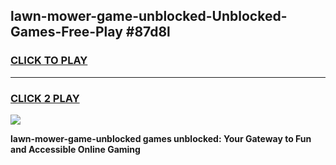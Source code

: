 
## lawn-mower-game-unblocked-Unblocked-Games-Free-Play #87d8l
<h3>
<a href="https://us.freeplayer.one?title=lawn-mower-game-unblocked&ref=9M">CLICK TO PLAY</a></h3>
<hr>

<h3>
<a href="https://us.freeplayer.one?title=lawn-mower-game-unblocked&ref=9M">CLICK 2 PLAY</a>
  
</h3>

<a href="https://us.freeplayer.one?title=lawn-mower-game-unblocked&ref=9M"><img src="https://clearcache.store/games.png"></a>


**lawn-mower-game-unblocked games unblocked: Your Gateway to Fun and Accessible Online Gaming**
